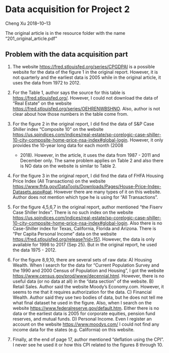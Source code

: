 Data acquisition for Project 2
================
Cheng Xu
2018–10–13

The original article is in the resource folder with the name
“201\_original\_article.pdf”

## Problem with the data acquisition part

1.  The website <https://fred.stlouisfed.org/series/CPGDPAI> is a
    possible website for the data of the figure 1 in the original
    report. However, it is not quarterly and the earliest data is 2005
    while in the original article, it uses the data from 1972 to 2012.

2.  For the Table 1, author says the source for this table is
    <https://fred.stlouisfed.org/>. However, I could not download the
    data of “Real Estate” on the website
    <https://fred.stlouisfed.org/series/OEHRENWBSHNO>. Also, author is
    not clear about how those numbers in the table come from.

3.  For the figure 2 in the original report, I did find the data of S\&P
    Case Shiller index “Composite 10” on the website
    <https://us.spindices.com/indices/real-estate/sp-corelogic-case-shiller-10-city-composite-home-price-nsa-index#global-login>.
    However, it only provides the 10-year long data for each month (2008
    - 2018). However, in the article, it uses the data from 1987 - 2011
    and December only. The same problem applies on Table 2 and also
    there is NO data on the website is similar to Table 2.

4.  For the figure 3 in the original report, I did find the data of FHFA
    Housing Price Index (All Transactions) on the website
    <https://www.fhfa.gov/DataTools/Downloads/Pages/House-Price-Index-Datasets.aspx#qat>.
    However there are many types of it on this website. Author does not
    mention which type he is using for “All Transactions”.

5.  For the figure 4,5,6,7 in the original report, author mentioned “the
    Fiserv Case Shiller Index”. There is no such index on the website
    <https://us.spindices.com/indices/real-estate/sp-corelogic-case-shiller-10-city-composite-home-price-nsa-index#global-login>.
    Also there is no Case-Shiller index for Texas, California, Florida
    and Arizona. There is “Per Capita Personal Income” data on the
    website <https://fred.stlouisfed.org/release?rid=151>. However, the
    data is only available for 1998 to 2017 (Sep 25). But in the
    original report, he used the data 1975 - 2012.

6.  For the figure 8,9,10, there are several sets of raw data: A)
    Housing Wealth. When I search for the data for “Current Population
    Survey and the 1990 and 2000 Census of Population and Housing”, I
    got the website <https://www.census.gov/prod/www/decennial.html>.
    However, there is no useful data (or no data at all) in the “data
    section” of the website. B) Retail Sales. Author said the website
    Moody’s Economy.com. However, it seems to me that it requires
    authorization for the data. C) Financial Wealth. Author said they
    use two bodies of data, but he does not tell me what final dataset
    he used in the figure. Also, when I search on the website
    <https://www.federalreserve.gov/default.htm>. Either there is no
    data or the earliest data is 2005 for corporate equities, pension
    fund reserves, and mutual funds. D) Personal Income. Even I register
    an account on the website <https://www.moodys.com/> I could not find
    any income data for the states (e.g. California) on this website.

7.  Finally, at the end of page 17, author mentioned “deflation using
    the CPI”. I never see he used it or how this CPI related to the
    figures 8 through 10.
